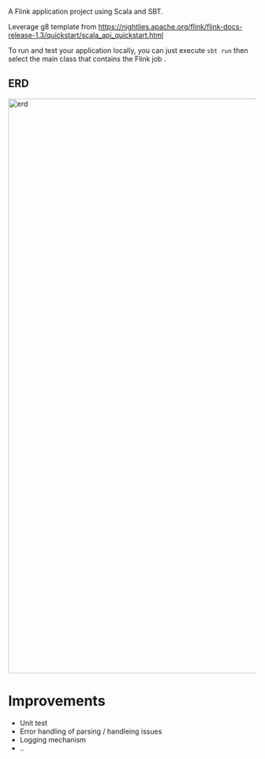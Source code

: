 A Flink application project using Scala and SBT.

Leverage g8 template from https://nightlies.apache.org/flink/flink-docs-release-1.3/quickstart/scala_api_quickstart.html

To run and test your application locally, you can just execute `sbt run` then select the main class that contains the Flink job . 

## ERD 
<img width="1163" alt="erd" src="https://user-images.githubusercontent.com/9923573/142284518-2619aa4a-4972-4ba5-b4ed-19127779c87e.png">


# Improvements

- Unit test
- Error handling of parsing / handleing issues
- Logging mechanism 
- ..
